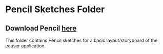 # Pencil Sketches Folder

## Download Pencil [here](http://pencil.evolus.vn/Downloads.html)

This folder contains Pencil sketches for a basic layout/storyboard of the
eauser application.
